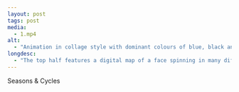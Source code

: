 ```yaml
---
layout: post
tags: post
media:
  - 1.mp4
alt:
  - "Animation in collage style with dominant colours of blue, black and grey."
longdesc:
  - "The top half features a digital map of a face spinning in many different directions with the text Re Orientation on top in yellow. Below is a glitched out version of a zodiac wheel next to the text ‘Seasons & Cycles’."
---
```

Seasons & Cycles
